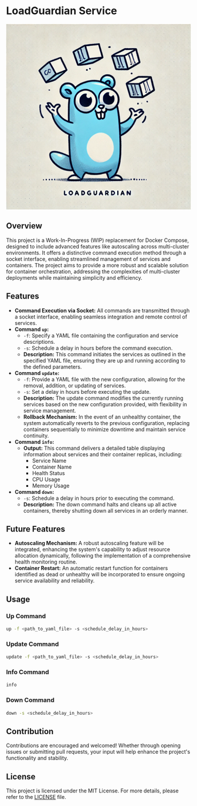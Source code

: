 # LoadGuardian Service
![Logo](doc/logo.webp)

## Overview
This project is a Work-In-Progress (WIP) replacement for Docker Compose, designed to include advanced features like autoscaling across multi-cluster environments. It offers a distinctive command execution method through a socket interface, enabling streamlined management of services and containers. The project aims to provide a more robust and scalable solution for container orchestration, addressing the complexities of multi-cluster deployments while maintaining simplicity and efficiency.

## Features
- **Command Execution via Socket:** All commands are transmitted through a socket interface, enabling seamless integration and remote control of services.
- **Command `up`:**
  - `-f`: Specify a YAML file containing the configuration and service descriptions.
  - `-s`: Schedule a delay in hours before the command execution.
  - **Description:** This command initiates the services as outlined in the specified YAML file, ensuring they are up and running according to the defined parameters.
- **Command `update`:**
  - `-f`: Provide a YAML file with the new configuration, allowing for the removal, addition, or updating of services.
  - `-s`: Set a delay in hours before executing the update.
  - **Description:** The update command modifies the currently running services based on the new configuration provided, with flexibility in service management.
  - **Rollback Mechanism:** In the event of an unhealthy container, the system automatically reverts to the previous configuration, replacing containers sequentially to minimize downtime and maintain service continuity.
- **Command `info`:**
  - **Output:** This command delivers a detailed table displaying information about services and their container replicas, including:
    - Service Name
    - Container Name
    - Health Status
    - CPU Usage
    - Memory Usage
- **Command `down`:**
  - `-s`: Schedule a delay in hours prior to executing the command.
  - **Description:** The down command halts and cleans up all active containers, thereby shutting down all services in an orderly manner.

## Future Features
- **Autoscaling Mechanism:** A robust autoscaling feature will be integrated, enhancing the system's capability to adjust resource allocation dynamically, following the implementation of a comprehensive health monitoring routine.
- **Container Restart:** An automatic restart function for containers identified as dead or unhealthy will be incorporated to ensure ongoing service availability and reliability.

## Usage
### Up Command
```bash
up -f <path_to_yaml_file> -s <schedule_delay_in_hours>
```

### Update Command
```bash
update -f <path_to_yaml_file> -s <schedule_delay_in_hours>
```

### Info Command
```bash
info
```

### Down Command
```bash
down -s <schedule_delay_in_hours>
```

## Contribution
Contributions are encouraged and welcomed! Whether through opening issues or submitting pull requests, your input will help enhance the project's functionality and stability.

## License
This project is licensed under the MIT License. For more details, please refer to the [LICENSE](LICENSE) file.
